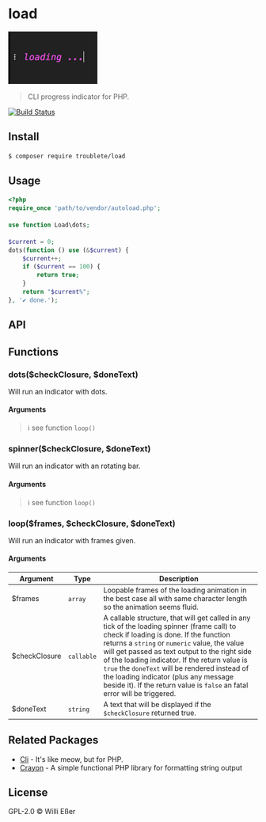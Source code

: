 # load
![loading](./demo.gif)
> CLI progress indicator for PHP.

[![Build Status](https://travis-ci.org/troublete/load.svg?branch=master)](https://travis-ci.org/troublete/load)

## Install

```bash
$ composer require troublete/load
```

## Usage

```php
<?php
require_once 'path/to/vendor/autoload.php';

use function Load\dots;

$current = 0;
dots(function () use (&$current) {			
	$current++;
	if ($current == 100) {
		return true;
	}
	return "$current%";
}, '✔ done.');
```

## API

## Functions

### dots($checkClosure, $doneText)

Will run an indicator with dots.

#### Arguments 

> ℹ️ see function `loop()`

### spinner($checkClosure, $doneText)

Will run an indicator with an rotating bar.

#### Arguments 

> ℹ️ see function `loop()`

### loop($frames, $checkClosure, $doneText)

Will run an indicator with frames given.

#### Arguments

| Argument | Type | Description |
|---|---|---|
| $frames | `array` | Loopable frames of the loading animation in the best case all with same character length so the animation seems fluid. |
| $checkClosure | `callable` | A callable structure, that will get called in any tick of the loading spinner (frame call) to check if loading is done. If the function returns a `string` or `numeric` value, the value will get passed as text output to the right side of the loading indicator. If the return value is `true` the `doneText` will be rendered instead of the loading indicator (plus any message beside it). If the return value is `false` an fatal error will be triggered. |
| $doneText | `string` | A text that will be displayed if the `$checkClosure` returned true. |

## Related Packages

* [Cli](https://github.com/troublete/cli) - It's like meow, but for PHP.
* [Crayon](https://github.com/troublete/crayon) - A simple functional PHP library for formatting string output 

## License

GPL-2.0 © Willi Eßer